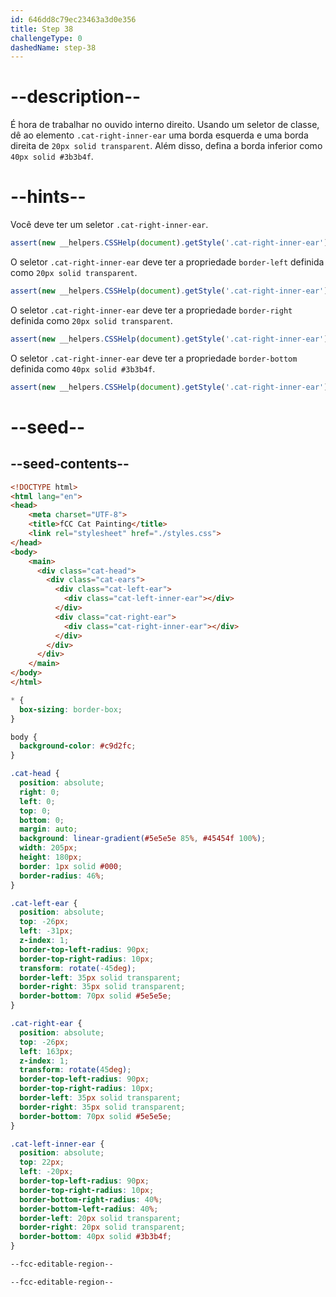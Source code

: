 ```yaml
---
id: 646dd8c79ec23463a3d0e356
title: Step 38
challengeType: 0
dashedName: step-38
---
```


# --description--

É hora de trabalhar no ouvido interno direito. Usando um seletor de classe, dê ao elemento `.cat-right-inner-ear` uma borda esquerda e uma borda direita de `20px solid transparent`. Além disso, defina a borda inferior como `40px solid #3b3b4f`.

# --hints--

Você deve ter um seletor `.cat-right-inner-ear`.

```js 
assert(new __helpers.CSSHelp(document).getStyle('.cat-right-inner-ear'))
```

O seletor `.cat-right-inner-ear` deve ter a propriedade `border-left` definida como `20px solid transparent`.

```js
assert(new __helpers.CSSHelp(document).getStyle('.cat-right-inner-ear')?.borderLeft === '20px solid transparent')
```

O seletor `.cat-right-inner-ear` deve ter a propriedade `border-right` definida como `20px solid transparent`.

```js
assert(new __helpers.CSSHelp(document).getStyle('.cat-right-inner-ear')?.borderRight === '20px solid transparent')
```

O seletor `.cat-right-inner-ear` deve ter a propriedade `border-bottom` definida como `40px solid #3b3b4f`.

```js
assert(new __helpers.CSSHelp(document).getStyle('.cat-right-inner-ear')?.borderBottom === '40px solid rgb(59, 59, 79)')
```

# --seed--

## --seed-contents--

```html
<!DOCTYPE html>
<html lang="en">
<head>
    <meta charset="UTF-8">
    <title>fCC Cat Painting</title>
    <link rel="stylesheet" href="./styles.css">
</head>
<body>
    <main>
      <div class="cat-head">
        <div class="cat-ears">
          <div class="cat-left-ear">
            <div class="cat-left-inner-ear"></div>
          </div>
          <div class="cat-right-ear">
            <div class="cat-right-inner-ear"></div>
          </div>
        </div>
      </div>
    </main>
</body>
</html>
```

```css
* {
  box-sizing: border-box;
}

body {
  background-color: #c9d2fc;
}

.cat-head {
  position: absolute;
  right: 0;
  left: 0;
  top: 0;
  bottom: 0;
  margin: auto;
  background: linear-gradient(#5e5e5e 85%, #45454f 100%);
  width: 205px;
  height: 180px;
  border: 1px solid #000;
  border-radius: 46%;
}

.cat-left-ear {
  position: absolute;
  top: -26px;
  left: -31px;
  z-index: 1;
  border-top-left-radius: 90px;
  border-top-right-radius: 10px;
  transform: rotate(-45deg);
  border-left: 35px solid transparent;
  border-right: 35px solid transparent;
  border-bottom: 70px solid #5e5e5e;
}

.cat-right-ear {
  position: absolute;
  top: -26px;
  left: 163px;
  z-index: 1;
  transform: rotate(45deg);
  border-top-left-radius: 90px;
  border-top-right-radius: 10px;
  border-left: 35px solid transparent;
  border-right: 35px solid transparent;
  border-bottom: 70px solid #5e5e5e;
}

.cat-left-inner-ear {
  position: absolute;
  top: 22px;
  left: -20px;
  border-top-left-radius: 90px;
  border-top-right-radius: 10px;
  border-bottom-right-radius: 40%;
  border-bottom-left-radius: 40%;
  border-left: 20px solid transparent;
  border-right: 20px solid transparent;
  border-bottom: 40px solid #3b3b4f;
}

--fcc-editable-region--

--fcc-editable-region--
```
